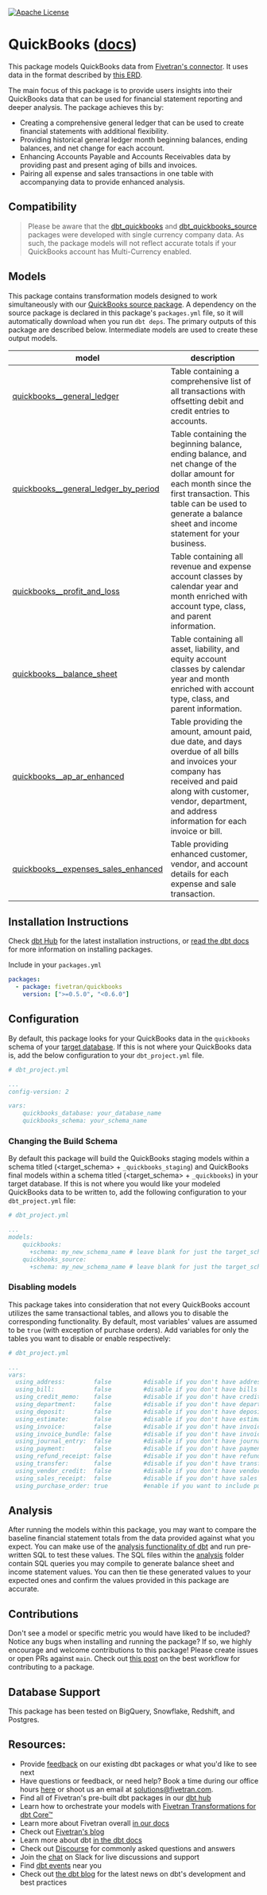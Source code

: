 [![Apache License](https://img.shields.io/badge/License-Apache%202.0-blue.svg)](https://opensource.org/licenses/Apache-2.0) 
# QuickBooks ([docs](https://dbt-quickbooks.netlify.app/))

This package models QuickBooks data from [Fivetran's connector](https://fivetran.com/docs/applications/quickbooks). It uses data in the format described by [this ERD](https://fivetran.com/docs/applications/quickbooks#schemainformation).

The main focus of this package is to provide users insights into their QuickBooks data that can be used for financial statement reporting and deeper analysis. The package achieves this by:
  - Creating a comprehensive general ledger that can be used to create financial statements with additional flexibility.
  - Providing historical general ledger month beginning balances, ending balances, and net change for each account.
  - Enhancing Accounts Payable and Accounts Receivables data by providing past and present aging of bills and invoices.
  - Pairing all expense and sales transactions in one table with accompanying data to provide enhanced analysis.

## Compatibility

> Please be aware that the [dbt_quickbooks](https://github.com/fivetran/dbt_quickbooks) and [dbt_quickbooks_source](https://github.com/fivetran/dbt_quickbooks_source) packages were developed with single currency company data. As such, the package models will not reflect accurate totals if your QuickBooks account has Multi-Currency enabled.

## Models

This package contains transformation models designed to work simultaneously with our [QuickBooks source package](https://github.com/fivetran/dbt_quickbooks_source). A dependency on the source package is declared in this package's `packages.yml` file, so it will automatically download when you run `dbt deps`. The primary outputs of this package are described below. Intermediate models are used to create these output models.

| **model**                | **description**                                                                                                                                |
| ------------------------ | ---------------------------------------------------------------------------------------------------------------------------------------------- |
| [quickbooks__general_ledger](https://github.com/fivetran/dbt_quickbooks/blob/master/models/quickbooks__general_ledger.sql) | Table containing a comprehensive list of all transactions with offsetting debit and credit entries to accounts. |
| [quickbooks__general_ledger_by_period](https://github.com/fivetran/dbt_quickbooks/blob/master/models/quickbooks__general_ledger_by_period.sql) | Table containing the beginning balance, ending balance, and net change of the dollar amount for each month since the first transaction. This table can be used to generate a balance sheet and income statement for your business. |
| [quickbooks__profit_and_loss](https://github.com/fivetran/dbt_quickbooks/blob/master/models/quickbooks__profit_and_loss.sql) | Table containing all revenue and expense account classes by calendar year and month enriched with account type, class, and parent information. |
| [quickbooks__balance_sheet](https://github.com/fivetran/dbt_quickbooks/blob/master/models/quickbooks__balance_sheet.sql) | Table containing all asset, liability, and equity account classes by calendar year and month enriched with account type, class, and parent information. |
| [quickbooks__ap_ar_enhanced](https://github.com/fivetran/dbt_quickbooks/blob/master/models/quickbooks__ap_ar_enhanced.sql) | Table providing the amount, amount paid, due date, and days overdue of all bills and invoices your company has received and paid along with customer, vendor, department, and address information for each invoice or bill. |
| [quickbooks__expenses_sales_enhanced](https://github.com/fivetran/dbt_quickbooks/blob/master/models/quickbooks__expenses_sales.sql) | Table providing enhanced customer, vendor, and account details for each expense and sale transaction. |

## Installation Instructions
Check [dbt Hub](https://hub.getdbt.com/) for the latest installation instructions, or [read the dbt docs](https://docs.getdbt.com/docs/package-management) for more information on installing packages.

Include in your `packages.yml`

```yaml
packages:
  - package: fivetran/quickbooks
    version: [">=0.5.0", "<0.6.0"]
```

## Configuration

By default, this package looks for your QuickBooks data in the `quickbooks` schema of your [target database](https://docs.getdbt.com/docs/running-a-dbt-project/using-the-command-line-interface/configure-your-profile). 
If this is not where your QuickBooks data is, add the below configuration to your `dbt_project.yml` file.

```yml
# dbt_project.yml

...
config-version: 2

vars:
    quickbooks_database: your_database_name
    quickbooks_schema: your_schema_name
```

### Changing the Build Schema
By default this package will build the QuickBooks staging models within a schema titled (<target_schema> + `_quickbooks_staging`) and QuickBooks final models within a schema titled (<target_schema> + `_quickbooks`) in your target database. If this is not where you would like your modeled QuickBooks data to be written to, add the following configuration to your `dbt_project.yml` file:

```yml
# dbt_project.yml

...
models:
    quickbooks:
      +schema: my_new_schema_name # leave blank for just the target_schema
    quickbooks_source:
      +schema: my_new_schema_name # leave blank for just the target_schema
```
### Disabling models

This package takes into consideration that not every QuickBooks account utilizes the same transactional tables, and allows you to disable the corresponding functionality. By default, most variables' values are assumed to be `true` (with exception of purchase orders). Add variables for only the tables you want to disable or enable respectively:

```yml
# dbt_project.yml

...
vars:
  using_address:        false         #disable if you don't have addresses in QuickBooks
  using_bill:           false         #disable if you don't have bills or bill payments in Quickbooks
  using_credit_memo:    false         #disable if you don't have credit memos in Quickbooks
  using_department:     false         #disable if you don't have departments in Quickbooks
  using_deposit:        false         #disable if you don't have deposits in Quickbooks
  using_estimate:       false         #disable if you don't have estimates in Quickbooks
  using_invoice:        false         #disable if you don't have invoices in Quickbooks
  using_invoice_bundle: false         #disable if you don't have invoice bundles in Quickbooks
  using_journal_entry:  false         #disable if you don't have journal entries in Quickbooks
  using_payment:        false         #disable if you don't have payments in Quickbooks
  using_refund_receipt: false         #disable if you don't have refund receipts in Quickbooks
  using_transfer:       false         #disable if you don't have transfers in Quickbooks
  using_vendor_credit:  false         #disable if you don't have vendor credits in Quickbooks
  using_sales_receipt:  false         #disable if you don't have sales receipts in QuickBooks
  using_purchase_order: true          #enable if you want to include purchase orders in your staging models
```

## Analysis

After running the models within this package, you may want to compare the baseline financial statement totals from the data provided against what you expect. You can make use of the [analysis functionality of dbt](https://docs.getdbt.com/docs/building-a-dbt-project/analyses/) and run pre-written SQL to test these values. The SQL files within the [analysis](https://github.com/fivetran/dbt_quickbooks/blob/master/analysis) folder contain SQL queries you may compile to generate balance sheet and income statement values. You can then tie these generated values to your expected ones and confirm the values provided in this package are accurate.

## Contributions

Don't see a model or specific metric you would have liked to be included? Notice any bugs when installing 
and running the package? If so, we highly encourage and welcome contributions to this package! 
Please create issues or open PRs against `main`. Check out [this post](https://discourse.getdbt.com/t/contributing-to-a-dbt-package/657) on the best workflow for contributing to a package.

## Database Support

This package has been tested on BigQuery, Snowflake, Redshift, and Postgres.

## Resources:
- Provide [feedback](https://www.surveymonkey.com/r/DQ7K7WW) on our existing dbt packages or what you'd like to see next
- Have questions or feedback, or need help? Book a time during our office hours [here](https://calendly.com/fivetran-solutions-team/fivetran-solutions-team-office-hours) or shoot us an email at solutions@fivetran.com.
- Find all of Fivetran's pre-built dbt packages in our [dbt hub](https://hub.getdbt.com/fivetran/)
- Learn how to orchestrate your models with [Fivetran Transformations for dbt Core™](https://fivetran.com/docs/transformations/dbt)
- Learn more about Fivetran overall [in our docs](https://fivetran.com/docs)
- Check out [Fivetran's blog](https://fivetran.com/blog)
- Learn more about dbt [in the dbt docs](https://docs.getdbt.com/docs/introduction)
- Check out [Discourse](https://discourse.getdbt.com/) for commonly asked questions and answers
- Join the [chat](http://slack.getdbt.com/) on Slack for live discussions and support
- Find [dbt events](https://events.getdbt.com) near you
- Check out [the dbt blog](https://blog.getdbt.com/) for the latest news on dbt's development and best practices
